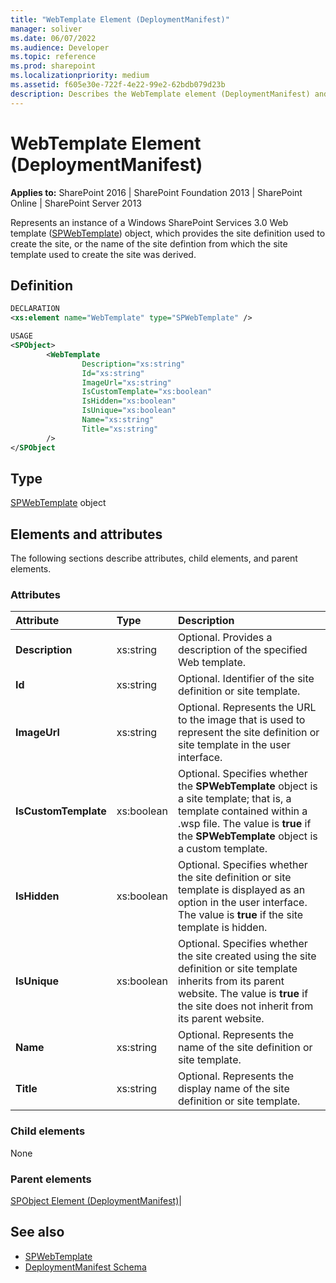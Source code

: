 ```yaml
---
title: "WebTemplate Element (DeploymentManifest)"
manager: soliver
ms.date: 06/07/2022
ms.audience: Developer
ms.topic: reference
ms.prod: sharepoint
ms.localizationpriority: medium
ms.assetid: f605e30e-722f-4e22-99e2-62bdb079d23b
description: Describes the WebTemplate element (DeploymentManifest) and provides the element's definition, type, parent elements, and attributes.
---
```


# WebTemplate Element (DeploymentManifest)

**Applies to:** SharePoint 2016 | SharePoint Foundation 2013 | SharePoint Online | SharePoint Server 2013 
  
Represents an instance of a Windows SharePoint Services 3.0 Web template ([SPWebTemplate](https://msdn.microsoft.com/library/Microsoft.SharePoint.SPWebTemplate.aspx)) object, which provides the site definition used to create the site, or the name of the site defintion from which the site template used to create the site was derived. 

## Definition

```XML
DECLARATION
<xs:element name="WebTemplate" type="SPWebTemplate" />

USAGE
<SPObject>
        <WebTemplate
                Description="xs:string"
                Id="xs:string"
                ImageUrl="xs:string"
                IsCustomTemplate="xs:boolean"
                IsHidden="xs:boolean"
                IsUnique="xs:boolean"
                Name="xs:string"
                Title="xs:string"
        />
</SPObject

```

## Type

[SPWebTemplate](https://msdn.microsoft.com/library/Microsoft.SharePoint.SPWebTemplate.aspx) object
  
## Elements and attributes

The following sections describe attributes, child elements, and parent elements.

### Attributes

|**Attribute**|**Type**|**Description**|
|:-----|:-----|:-----|
|**Description** <br/> |xs:string  <br/> |Optional. Provides a description of the specified Web template.  <br/> |
|**Id** <br/> |xs:string  <br/> |Optional. Identifier of the site definition or site template.  <br/> |
|**ImageUrl** <br/> |xs:string  <br/> |Optional. Represents the URL to the image that is used to represent the site definition or site template in the user interface.  <br/> |
|**IsCustomTemplate** <br/> |xs:boolean  <br/> |Optional. Specifies whether the **SPWebTemplate** object is a site template; that is, a template contained within a .wsp file. The value is **true** if the **SPWebTemplate** object is a custom template.  <br/> |
|**IsHidden** <br/> |xs:boolean  <br/> |Optional. Specifies whether the site definition or site template is displayed as an option in the user interface. The value is **true** if the site template is hidden.  <br/> |
|**IsUnique** <br/> |xs:boolean  <br/> |Optional. Specifies whether the site created using the site definition or site template inherits from its parent website. The value is **true** if the site does not inherit from its parent website.  <br/> |
|**Name** <br/> |xs:string  <br/> |Optional. Represents the name of the site definition or site template.  <br/> |
|**Title** <br/> |xs:string  <br/> |Optional. Represents the display name of the site definition or site template.  <br/> |
   
### Child elements

None
   
### Parent elements

[SPObject Element (DeploymentManifest)](spobject-element-deploymentmanifest.md)|
   
## See also

- [SPWebTemplate](https://msdn.microsoft.com/library/Microsoft.SharePoint.SPWebTemplate.aspx)
- [DeploymentManifest Schema](deploymentmanifest-schema.md)

